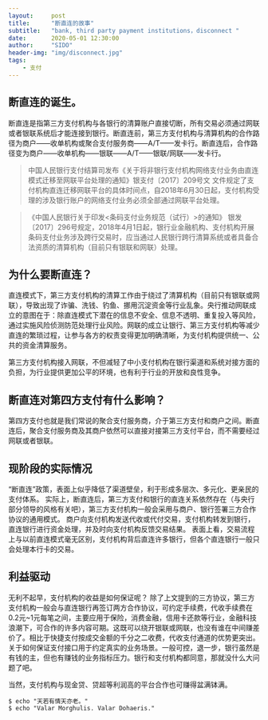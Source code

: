 ```yaml
---
layout:     post
title:      "断直连的故事"
subtitle:   "bank, third party payment institutions，disconnect "
date:       2020-05-01 12:30:00
author:     "SIDO"
header-img: "img/disconnect.jpg"
tags:
    - 支付
---
```


## 断直连的诞生。
断直连是指第三方支付机构与各银行的清算账户直接切断，所有交易必须通过网联或者银联系统后才能连接到银行。断直连前，第三方支付机构与清算机构的合作路径为商户——收单机构或聚合支付服务商——A/T——发卡行。断直连后，合作路径变为商户——收单机构——银联——A/T——银联/网联——发卡行。

> 中国人民银行支付结算司发布《关于将非银行支付机构网络支付业务由直连模式迁移至网联平台处理的通知》银支付〔2017〕209号文
文件规定了支付机构直连迁移网联平台的具体时间点，自2018年6月30日起，支付机构受理的涉及银行账户的网络支付业务必须全部通过网联平台处理。

>《中国人民银行关于印发<条码支付业务规范（试行）>的通知》
银发〔2017〕296号规定，2018年4月1日起，银行业金融机构、支付机构开展条码支付业务涉及跨行交易时，应当通过人民银行跨行清算系统或者具备合法资质的清算机构（目前只有银联和网联）处理。

## 为什么要断直连？
直连模式下，第三方支付机构的清算工作由于绕过了清算机构（目前只有银联或网联），导致出现了诈骗、洗钱、钓鱼、挪用沉淀资金等行业乱象。央行推动网联成立的意图在于：除直连模式下潜在的信息不安全、信息不透明、重复投入等风险，通过实施风险侦测防范处理行业风险。网联的成立让银行、第三方支付机构等减少直连的繁琐过程，让参与各方的权责变得更加明确清晰，为支付机构提供统一、公共的资金清算服务。

第三方支付机构接入网联，不但减轻了中小支付机构在银行渠道和系统对接方面的负担，为行业提供更加公平的环境，也有利于行业的开放和良性竞争。

## 断直连对第四方支付有什么影响？
第四方支付也就是我们常说的聚合支付服务商，介于第三方支付和商户之间。断直连后，聚合支付服务商及其商户依然可以直接对接第三方支付平台，而不需要经过网联或者银联。

## 现阶段的实际情况
“断直连”政策，表面上似乎降低了渠道壁垒，利于形成多层次、多元化、更亲民的支付体系。
实际上，断直连后，第三方支付和银行的直连关系依然存在（与央行部分领导的风格有关吧），第三方支付机构一般会采用与商户、银行签署三方合作协议的通用模式。
商户向支付机构发送代收或代付交易，支付机构转发到银行，直连银行进行资金处理，并及时向支付机构反馈交易结果。
表面上看，交易流程上与以前直连模式毫无区别，支付机构背后直连许多银行，但各个直连银行一般只会处理本行卡的交易。

## 利益驱动
无利不起早，支付机构的收益是如何保证呢？
除了上文提到的三方协议，第三方支付机构一般会与直连银行再签订两方合作协议，可约定手续费，代收手续费在0.2元~1元每笔之间，主要应用于保险，消费金融，信用卡还款等行业，金融科技浪潮下，可合作的许多内容可期。这既可以绕开银联或网联，也没有谁在中间赚差价了。相比于快捷支付按成交金额的千分之二收费，代收支付通道的优势更突出。
关于如何保证支付接口用于约定真实的业务场景。一般可控，退一步，银行虽然是有钱的主，但也有赚钱的业务指标压力。银行和支付机构都同意，那就没什么大问题了吧。

当然，支付机构与现金贷、贷超等利润高的平台合作也可赚得盆满钵满。
```
$ echo "天若有情天亦老。"
$ echo "Valar Morghulis. Valar Dohaeris."
```
